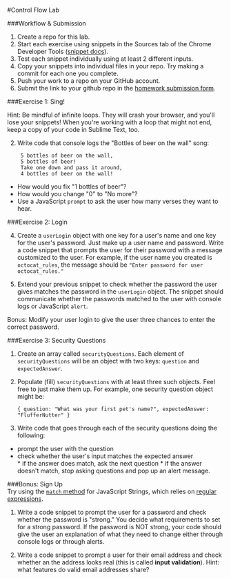 #Control Flow Lab 

###Workflow & Submission   

1. Create a repo for this lab.
1. Start each exercise using snippets in the Sources tab of the Chrome Developer Tools ([snippet docs](https://developer.chrome.com/devtools/docs/authoring-development-workflow#snippets)).
1. Test each snippet individually using at least 2 different inputs.
1. Copy your snippets into individual files in your repo. Try making a commit for each one you complete.
1. Push your work to a repo on your GitHub account.
1. Submit the link to your github repo in the [homework submission form](https://docs.google.com/a/generalassemb.ly/forms/d/14rNXnDaq5X5Rvda-1BRZCl9YmkOoZzf7oxGBEZG_YJE/viewform).

###Exercise 1: Sing!

Hint: Be mindful of infinite loops. They will crash your browser, and you'll lose your snippets! When you're working with a loop that might not end, keep a copy of your code in Sublime Text, too.

2. Write code that console logs the "Bottles of beer on the wall" song:

		5 bottles of beer on the wall,
		5 bottles of beer!
		Take one down and pass it around,
		4 bottles of beer on the wall!


  * How would you fix "1 bottles of beer"?
  * How would you change "0" to "No more"?
  * Use a JavaScript `prompt` to ask the user how many verses they want to hear.

###Exercise 2: Login

4. Create a `userLogin` object with one key for a user's name and one key for the user's password. Just make up a user name and password.  Write a code snippet that prompts the user for their password with a message customized to the user. For example, if the user name you created is `octocat_rules`, the message should be `"Enter password for user octocat_rules."`

5. Extend your previous snippet to check whether the password the user gives matches the password in the `userLogin` object. The snippet should communicate whether the passwords matched to the user with console logs or JavaScript `alert`.

Bonus: Modify your user login to give the user three chances to enter the correct password. 

###Exercise 3: Security Questions

1. Create an array called `securityQuestions`. Each element of `securityQuestions` will be an object with two keys: `question` and `expectedAnswer`. 
1. Populate (fill) `securityQuestions` with at least three such objects. Feel free to just make them up. For example, one security question object might be:     
	```
	{ question: "What was your first pet's name?", expectedAnswer: "FlufferNutter" }
	```


1. Write code that goes through each of the security questions doing the following:   
  * prompt the user with the question    
  * check whether the user's input matches the expected answer    
  		* if the answer does match, ask the next question
  		* if the answer doesn't match, stop asking questions and pop up an alert message.


###Bonus: Sign Up   
Try using the [`match` method](https://developer.mozilla.org/en-US/docs/Web/JavaScript/Reference/Global_Objects/String/match) for JavaScript Strings, which relies on [regular expressions](https://developer.mozilla.org/en-US/docs/Web/JavaScript/Guide/Regular_Expressions). 

1. Write a code snippet to prompt the user for a password and check whether the password is "strong." You decide what requirements to set for a strong password. If the password is NOT strong, your code should give the user an explanation of what they need to change either through console logs or through alerts.

2. Write a code snippet to prompt a user for their email address and check whether an the address looks real (this is called **input validation**). Hint: what features do valid email addresses share? 
